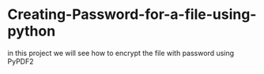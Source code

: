# Creating-Password-for-a-file-using-python
in this project we will see how to encrypt the file with password using PyPDF2
